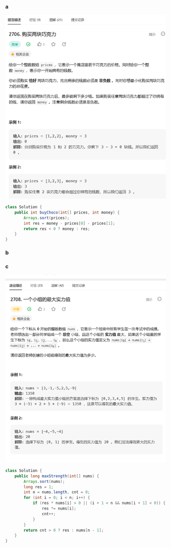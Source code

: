 ### a

<img src="../images/微信截图_20230531162545.png">

```java
class Solution {
    public int buyChoco(int[] prices, int money) {
        Arrays.sort(prices);
        int res = money - prices[0] - prices[1];
        return res < 0 ? money : res;
    }
}
```

### b

### c
<img src="../images/微信截图_20230531162705.png">

```java
class Solution {
    public long maxStrength(int[] nums) {
        Arrays.sort(nums);
        long res = 1;
        int n = nums.length, cnt = 0;
        for (int i = 0; i < n; i++) {
            if (res * nums[i] > 0 || (i + 1 < n && nums[i + 1] < 0)) {
                res *= nums[i];
                cnt++;
            }
        }
        return cnt > 0 ? res : nums[n - 1];
    }
}
```